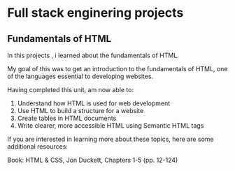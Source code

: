 <h1><b>Full stack enginering projects</b></h1>

<h2>Fundamentals of HTML</h2>

In this projects , i learned about the fundamentals of HTML.

My goal of this was to get an introduction to the fundamentals of HTML, one of the languages essential to developing websites.

Having completed this unit, am now able to:

<ol>
<li>Understand how HTML is used for web development</li>
<li>Use HTML to build a structure for a website</li>
<li>Create tables in HTML documents</li>
<li>Write clearer, more accessible HTML using Semantic HTML tags</li>
</ol>

If you are interested in learning more about these topics, here are some additional resources:

Book: HTML & CSS, Jon Duckett, Chapters 1-5 (pp. 12-124)
